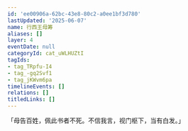 ```yaml
---
id: 'ee00906a-62bc-43e8-80c2-a0ee1bf3d780'
lastUpdated: '2025-06-07'
name: 行西王母筹
aliases: []
layer: 4
eventDate: null
categoryId: cat_uWLHUZtI
tagIds:
- tag_TRpfu-I4
- tag_-gq2Svf1
- tag_jKWvm6pa
timelineEvents: []
relations: []
titledLinks: []
---
```

「母告百姓，佩此书者不死。不信我言，视门枢下，当有白发。」
